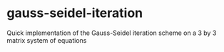 # gauss-seidel-iteration
Quick implementation of the Gauss-Seidel iteration scheme on a 3 by 3 matrix system of equations
